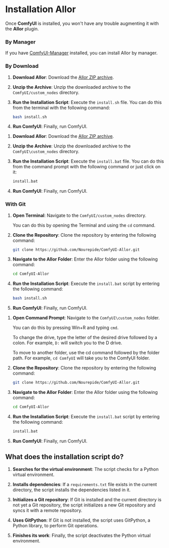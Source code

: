 # Installation Allor

Once **ComfyUI** is installed, you won't have any trouble augmenting it with the **Allor** plugin.

### By Manager

If you have [ComfyUI-Manager](https://github.com/ltdrdata/ComfyUI-Manager) installed, you can install Allor by manager.

### By Download

<tabs group="installing">
<tab title="Installation for Unix" group-key="unix">

<procedure>

1. **Download Allor**: Download
   the [Allor ZIP archive](https://github.com/Nourepide/ComfyUI-Allor/archive/refs/heads/main.zip).
2. **Unzip the Archive**: Unzip the downloaded archive to the `ComfyUI/custom_nodes` directory.
3. **Run the Installation Script**: Execute the `install.sh` file. You can do this from the terminal with the following
   command:

    ```bash
    bash install.sh
    ```
4. **Run ComfyUI**: Finally, run ComfyUI.

</procedure>

</tab>
<tab title="Installation for Windows" group-key="windows">

<procedure>

1. **Download Allor**: Download
   the [Allor ZIP archive](https://github.com/Nourepide/ComfyUI-Allor/archive/refs/heads/main.zip).

2. **Unzip the Archive**: Unzip the downloaded archive to the `ComfyUI\custom_nodes` directory.

3. **Run the Installation Script**: Execute the `install.bat` file. You can do this from the command prompt with the
   following command or just click on it:

    ```bash
    install.bat
    ```

4. **Run ComfyUI**: Finally, run ComfyUI.

</procedure>

</tab>
</tabs>

### With Git

<tabs group="installing">
<tab title="Installation for Unix" group-key="unix">

<procedure>

1. **Open Terminal**: Navigate to the `ComfyUI/custom_nodes` directory.

   You can do this by opening the Terminal and using the `cd` command.

2. **Clone the Repository**: Clone the repository by entering the following command:

    ```bash
    git clone https://github.com/Nourepide/ComfyUI-Allor.git
    ```

3. **Navigate to the Allor Folder**: Enter the Allor folder using the following command:

    ```bash
    cd ComfyUI-Allor
    ```

4. **Run the Installation Script**: Execute the `install.bat` script by entering the following command:

    ```bash
    bash install.sh
    ```

5. **Run ComfyUI**: Finally, run ComfyUI.

</procedure>

</tab>
<tab title="Installation for Windows" group-key="windows">

<procedure>

1. **Open Command Prompt**: Navigate to the `ComfyUI\custom_nodes` folder.

   You can do this by pressing <shortcut>Win+R</shortcut> and typing `cmd`.

   To change the drive, type the letter of the desired drive followed by a colon.
   For example, `D:` will switch you to the D drive.

   To move to another folder, use the cd command followed by the folder path.
   For example, `cd ComfyUI` will take you to the ComfyUI folder.

2. **Clone the Repository**: Clone the repository by entering the following command:

    ```bash
    git clone https://github.com/Nourepide/ComfyUI-Allor.git
    ```

3. **Navigate to the Allor Folder**: Enter the Allor folder using the following command:

    ```bash
    cd ComfyUI-Allor
    ```

4. **Run the Installation Script**: Execute the `install.bat` script by entering the following command:

    ```bash
    install.bat
    ```

5. **Run ComfyUI**: Finally, run ComfyUI.

</procedure>

</tab>
</tabs>

## What does the installation script do?

1. **Searches for the virtual environment**: The script checks for a Python virtual environment.

2. **Installs dependencies**: If a `requirements.txt` file exists in the current directory, the script installs the
   dependencies listed in it.

3. **Initializes a Git repository**: If Git is installed and the current directory is not yet a Git repository, the
   script initializes a new Git repository and syncs it with a remote repository.

4. **Uses GitPython**: If Git is not installed, the script uses GitPython, a Python library, to perform Git operations.

5. **Finishes its work**: Finally, the script deactivates the Python virtual environment.
